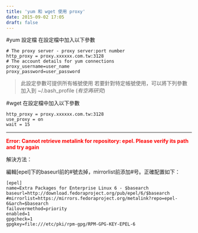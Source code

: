 ```yaml
---
title: 'yum 和 wget 使用 proxy'
date: 2015-09-02 17:05
draft: false
---
```

#yum 設定檔
在設定檔中加入以下參數
```config /etc/yum.conf
# The proxy server - proxy server:port number
http_proxy = proxy.xxxxxx.com.tw:3128
# The account details for yum connections
proxy_username=user_name
proxy_password=user_password
```

>此設定參數可提供所有帳號使用
>若要針對特定帳號使用，可以將下列參數加入到 ~/.bash_profile
>(*有空再研究*)

#wget
在設定檔中加入以下參數
```config /etc/wgetrc
http_proxy = proxy.xxxxxx.com.tw:3128
use_proxy = on
wait = 15
```

***

<b style="color:red;">Error: Cannot retrieve metalink for repository: epel. Please verify its path and try again</b>

解決方法：

編輯[epel]下的baseurl前的#號去掉，mirrorlist前添加#号。正確配置如下：
```config /etc/yum.repos.d/epel.repo
[epel]
name=Extra Packages for Enterprise Linux 6 - $basearch
baseurl=http://download.fedoraproject.org/pub/epel/6/$basearch
#mirrorlist=https://mirrors.fedoraproject.org/metalink?repo=epel-6&arch=$basearch
failovermethod=priority
enabled=1
gpgcheck=1
gpgkey=file:///etc/pki/rpm-gpg/RPM-GPG-KEY-EPEL-6
```
